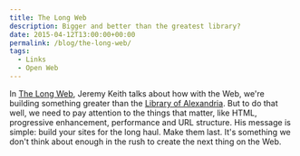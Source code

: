 ```yaml
---
title: The Long Web
description: Bigger and better than the greatest library?
date: 2015-04-12T13:00:00+00:00
permalink: /blog/the-long-web/
tags:
  - Links
  - Open Web
---
```


In [The Long Web](https://vimeo.com/118146193), Jeremy Keith talks about how with the Web, we're building something greater than the [Library of Alexandria](https://en.wikipedia.org/wiki/Library_of_Alexandria). But to do that well, we need to pay attention to the things that matter, like HTML, progressive enhancement, performance and URL structure. His message is simple: build your sites for the long haul. Make them last. It's something we don't think about enough in the rush to create the next thing on the Web.
